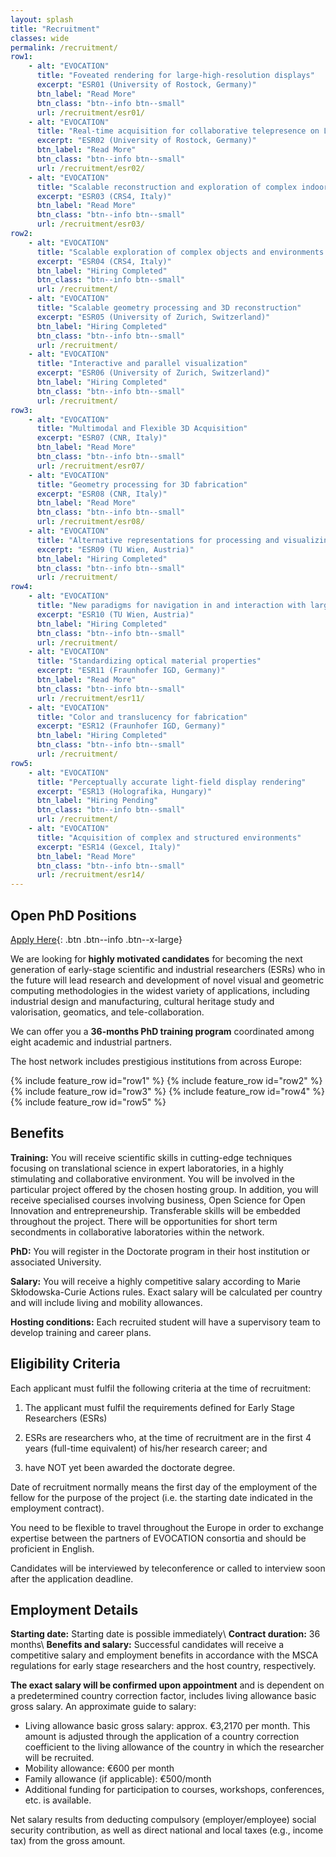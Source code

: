 ```yaml
---
layout: splash
title: "Recruitment"
classes: wide
permalink: /recruitment/
row1:
    - alt: "EVOCATION"
      title: "Foveated rendering for large-high-resolution displays"
      excerpt: "ESR01 (University of Rostock, Germany)"
      btn_label: "Read More"
      btn_class: "btn--info btn--small"
      url: /recruitment/esr01/
    - alt: "EVOCATION"
      title: "Real-time acquisition for collaborative telepresence on LHDs"
      excerpt: "ESR02 (University of Rostock, Germany)"
      btn_label: "Read More"
      btn_class: "btn--info btn--small"
      url: /recruitment/esr02/
    - alt: "EVOCATION"
      title: "Scalable reconstruction and exploration of complex indoor environments"
      excerpt: "ESR03 (CRS4, Italy)"
      btn_label: "Read More"
      btn_class: "btn--info btn--small"
      url: /recruitment/esr03/
row2:
    - alt: "EVOCATION"
      title: "Scalable exploration of complex objects and environments beyond plain visual replication"
      excerpt: "ESR04 (CRS4, Italy)"
      btn_label: "Hiring Completed"
      btn_class: "btn--info btn--small"
      url: /recruitment/
    - alt: "EVOCATION"
      title: "Scalable geometry processing and 3D reconstruction"
      excerpt: "ESR05 (University of Zurich, Switzerland)"
      btn_label: "Hiring Completed"
      btn_class: "btn--info btn--small"
      url: /recruitment/
    - alt: "EVOCATION"
      title: "Interactive and parallel visualization"
      excerpt: "ESR06 (University of Zurich, Switzerland)"
      btn_label: "Hiring Completed"
      btn_class: "btn--info btn--small"
      url: /recruitment/
row3:
    - alt: "EVOCATION"
      title: "Multimodal and Flexible 3D Acquisition"
      excerpt: "ESR07 (CNR, Italy)"
      btn_label: "Read More"
      btn_class: "btn--info btn--small"
      url: /recruitment/esr07/
    - alt: "EVOCATION"
      title: "Geometry processing for 3D fabrication"
      excerpt: "ESR08 (CNR, Italy)"
      btn_label: "Read More"
      btn_class: "btn--info btn--small"
      url: /recruitment/esr08/
    - alt: "EVOCATION"
      title: "Alternative representations for processing and visualizing large captured data sets"
      excerpt: "ESR09 (TU Wien, Austria)"
      btn_label: "Hiring Completed"
      btn_class: "btn--info btn--small"
      url: /recruitment/     
row4:
    - alt: "EVOCATION"
      title: "New paradigms for navigation in and interaction with large captured data sets"
      excerpt: "ESR10 (TU Wien, Austria)"
      btn_label: "Hiring Completed"
      btn_class: "btn--info btn--small"
      url: /recruitment/
    - alt: "EVOCATION"
      title: "Standardizing optical material properties"
      excerpt: "ESR11 (Fraunhofer IGD, Germany)"
      btn_label: "Read More"
      btn_class: "btn--info btn--small"
      url: /recruitment/esr11/
    - alt: "EVOCATION"
      title: "Color and translucency for fabrication"
      excerpt: "ESR12 (Fraunhofer IGD, Germany)"
      btn_label: "Hiring Completed"
      btn_class: "btn--info btn--small"
      url: /recruitment/
row5:
    - alt: "EVOCATION"
      title: "Perceptually accurate light-field display rendering"
      excerpt: "ESR13 (Holografika, Hungary)"
      btn_label: "Hiring Pending"
      btn_class: "btn--info btn--small"
      url: /recruitment/
    - alt: "EVOCATION"
      title: "Acquisition of complex and structured environments"
      excerpt: "ESR14 (Gexcel, Italy)"
      btn_label: "Read More"
      btn_class: "btn--info btn--small"
      url: /recruitment/esr14/
---
```

## Open PhD Positions

[Apply Here](/recruitment/apply/){: .btn .btn--info .btn--x-large}

We are looking for **highly motivated candidates** for becoming the next generation of early-stage scientific and industrial researchers (ESRs) who in the future will lead research and development of novel visual and geometric computing methodologies in the widest variety of applications, including industrial design and manufacturing, cultural heritage study and valorisation, geomatics, and tele-collaboration.

We can offer you a **36-months PhD training program** coordinated among eight academic and industrial partners.

The host network includes prestigious institutions from across Europe:

{% include feature_row id="row1" %}
{% include feature_row id="row2" %}
{% include feature_row id="row3" %}
{% include feature_row id="row4" %}
{% include feature_row id="row5" %}

## Benefits

**Training:** You will receive scientific skills in cutting-edge techniques focusing on translational science in expert laboratories, in a highly stimulating and collaborative environment. You will be involved in the particular project offered by the chosen hosting group. In addition, you will receive specialised courses involving business, Open Science for Open Innovation and entrepreneurship.  Transferable skills will be embedded throughout the project. There will be opportunities for short term secondments in collaborative laboratories within the network.

**PhD:** You will register in the Doctorate program in their host institution or associated University.

**Salary:** You will receive a highly competitive salary according to Marie Skłodowska-Curie Actions rules. Exact salary will be calculated per country and will include living and mobility allowances.

**Hosting conditions:** Each recruited student will have a supervisory team to develop training and career plans.

## Eligibility Criteria

Each applicant must fulfil the following criteria at the time of recruitment:

1. The applicant must fulfil the requirements defined for Early Stage Researchers (ESRs)

2. ESRs are researchers who, at the time of recruitment are in the first 4 years (full-time equivalent) of his/her research career; and

3. have NOT yet been awarded the doctorate degree.

Date of recruitment normally means the first day of the employment of the fellow for the purpose of the project  (i.e. the starting date indicated in the employment contract).

You need to be flexible to travel throughout the Europe in order to exchange expertise between the partners of EVOCATION consortia and should be proficient in English.

Candidates will be interviewed by teleconference or called to interview soon after the application deadline.

## Employment Details

**Starting date:** Starting date is possible immediately\\
**Contract duration:** 36 months\\
**Benefits and salary:** Successful candidates will receive a competitive salary and employment benefits in accordance with the MSCA regulations for early stage researchers and the host country, respectively.

**The exact salary will be confirmed upon appointment** and is dependent on a predetermined country correction factor, includes living allowance basic gross salary. An approximate guide to salary:

* Living allowance basic gross salary: approx. €3,2170 per month. This amount is adjusted through the application of a country correction coefficient to the living allowance of the country in which the researcher will be recruited.
* Mobility allowance: €600 per month
* Family allowance (if applicable): €500/month
* Additional funding for participation to courses, workshops, conferences, etc. is available.

Net salary results from deducting compulsory (employer/employee) social security contribution, as well as direct national and local taxes (e.g., income tax) from the gross amount.

<!-- You can find more details on the regulations in the [H2020 MSCA-ITN Guide for Applicants](/assets/documents/h2020-guide-appl-msca-itn_en.pdf). -->
